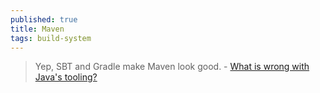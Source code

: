 ```yaml
---
published: true
title: Maven
tags: build-system
---
```

> Yep, SBT and Gradle make Maven look good. - [What is wrong with Java's tooling?](https://news.ycombinator.com/item?id=37248111)
